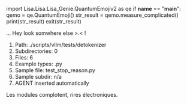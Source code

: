 
import Lisa.Lisa.Lisa_Genie.QuantumEmojiv2 as qe
if __name__ == "__main__":
  qemo = qe.QuantumEmoji()
  str_result = qemo.measure_complicated()
  print(str_result)
  exit(str_result)

... Hey look somwhere else >.< !

1. Path: ./scripts/vllm/tests/detokenizer
2. Subdirectories: 0
3. Files: 6
4. Example types: .py
5. Sample file: test_stop_reason.py
6. Sample subdir: n/a
7. AGENT inserted automatically

Les modules complotent, rires électroniques.
